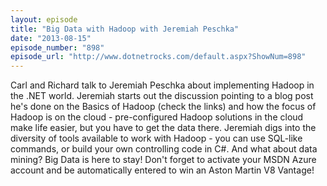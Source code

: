 ```yaml
---
layout: episode
title: "Big Data with Hadoop with Jeremiah Peschka"
date: "2013-08-15"
episode_number: "898"
episode_url: "http://www.dotnetrocks.com/default.aspx?ShowNum=898"
---
```


Carl and Richard talk to Jeremiah Peschka about implementing Hadoop in the .NET world. Jeremiah starts out the discussion pointing to a blog post he's done on the Basics of Hadoop (check the links) and how the focus of Hadoop is on the cloud - pre-configured Hadoop solutions in the cloud make life easier, but you have to get the data there. Jeremiah digs into the diversity of tools available to work with Hadoop - you can use SQL-like commands, or build your own controlling code in C#. And what about data mining? Big Data is here to stay! Don't forget to activate your MSDN Azure account and be automatically entered to win an Aston Martin V8 Vantage!

